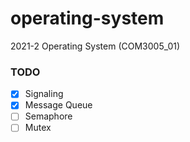 # operating-system
2021-2 Operating System (COM3005_01)


### TODO
- [x] Signaling 
- [x] Message Queue
- [ ] Semaphore
- [ ] Mutex
